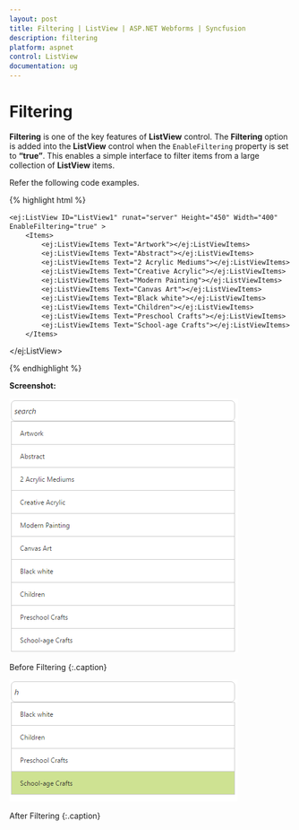 ```yaml
---
layout: post
title: Filtering | ListView | ASP.NET Webforms | Syncfusion
description: filtering
platform: aspnet
control: ListView
documentation: ug
---
```


# Filtering

**Filtering** is one of the key features of **ListView** control. The **Filtering** option is added into the **ListView** control when the `EnableFiltering` property is set to **“true”**. This enables a simple interface to filter items from a large collection of **ListView** items.

Refer the following code examples.


{% highlight html %}


    <ej:ListView ID="ListView1" runat="server" Height="450" Width="400" EnableFiltering="true" >
        <Items>
            <ej:ListViewItems Text="Artwork"></ej:ListViewItems>
            <ej:ListViewItems Text="Abstract"></ej:ListViewItems>
            <ej:ListViewItems Text="2 Acrylic Mediums"></ej:ListViewItems>
            <ej:ListViewItems Text="Creative Acrylic"></ej:ListViewItems>
            <ej:ListViewItems Text="Modern Painting"></ej:ListViewItems>
            <ej:ListViewItems Text="Canvas Art"></ej:ListViewItems>
            <ej:ListViewItems Text="Black white"></ej:ListViewItems>
            <ej:ListViewItems Text="Children"></ej:ListViewItems>
            <ej:ListViewItems Text="Preschool Crafts"></ej:ListViewItems>
            <ej:ListViewItems Text="School-age Crafts"></ej:ListViewItems>
        </Items> 
  </ej:ListView>

    
{% endhighlight %}


**Screenshot:**

![](Filtering_images/Filtering_img1.png)

Before Filtering
{:.caption}



![](Filtering_images/Filtering_img2.png)

After Filtering
{:.caption}

